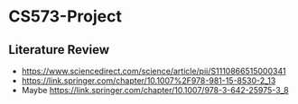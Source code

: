 # CS573-Project
## Literature Review
- https://www.sciencedirect.com/science/article/pii/S1110866515000341
- https://link.springer.com/chapter/10.1007%2F978-981-15-8530-2_13
- Maybe https://link.springer.com/chapter/10.1007/978-3-642-25975-3_8
